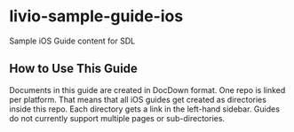 # livio-sample-guide-ios
Sample iOS Guide content for SDL

## How to Use This Guide

Documents in this guide are created in DocDown format. One repo is linked per platform. That means that all iOS guides get created as directories inside this repo. Each directory gets a link in the left-hand sidebar. Guides do not currently support multiple pages or sub-directories.
